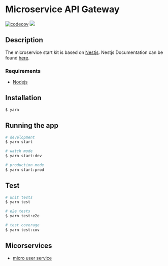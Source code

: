 # Microservice API Gateway
[![codecov](https://codecov.io/gh/Cars45/micro-api-gateway/branch/develop/graph/badge.svg?token=CPMAUIQRZA)](https://codecov.io/gh/Cars45/micro-api-gateway) ![](https://github.com/Cars45/micro-api-gateway/workflows/Test%20Status/badge.svg)


## Description
The  microservice start kit is based on [Nestjs](https://github.com/nestjs/nest). Nestjs Documentation can be found [here](https://docs.nestjs.com/).

### Requirements
- [Nodejs](https://nodejs.org/en/download/current/)

## Installation

```bash
$ yarn
```

## Running the app

```bash
# development
$ yarn start

# watch mode
$ yarn start:dev

# production mode
$ yarn start:prod
```

## Test

```bash
# unit tests
$ yarn test

# e2e tests
$ yarn test:e2e

# test coverage
$ yarn test:cov
```

## Micorservices
- [micro user service](#)
